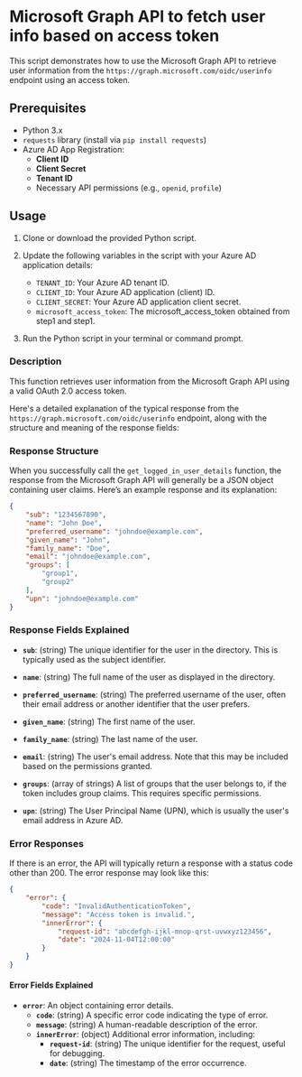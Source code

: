# Microsoft Graph API to fetch user info based on access token
This script demonstrates how to use the Microsoft Graph API to retrieve user information from the `https://graph.microsoft.com/oidc/userinfo` endpoint using an access token.

## Prerequisites

- Python 3.x
- `requests` library (install via `pip install requests`)
- Azure AD App Registration:
  - **Client ID**
  - **Client Secret**
  - **Tenant ID**
  - Necessary API permissions (e.g., `openid`, `profile`)

## Usage

1. Clone or download the provided Python script.

2. Update the following variables in the script with your Azure AD application details:
   - `TENANT_ID`: Your Azure AD tenant ID.
   - `CLIENT_ID`: Your Azure AD application (client) ID.
   - `CLIENT_SECRET`: Your Azure AD application client secret.
   - `microsoft_access_token`: The microsoft_access_token obtained from step1 and step1.

3. Run the Python script in your terminal or command prompt.

### Description

This function retrieves user information from the Microsoft Graph API using a valid OAuth 2.0 access token.

Here's a detailed explanation of the typical response from the `https://graph.microsoft.com/oidc/userinfo` endpoint, along with the structure and meaning of the response fields:

### Response Structure

When you successfully call the `get_logged_in_user_details` function, the response from the Microsoft Graph API will generally be a JSON object containing user claims. Here’s an example response and its explanation:

```json
{
    "sub": "1234567890",
    "name": "John Doe",
    "preferred_username": "johndoe@example.com",
    "given_name": "John",
    "family_name": "Doe",
    "email": "johndoe@example.com",
    "groups": [
        "group1",
        "group2"
    ],
    "upn": "johndoe@example.com"
}
```

### Response Fields Explained

- **`sub`**: (string) The unique identifier for the user in the directory. This is typically used as the subject identifier.

- **`name`**: (string) The full name of the user as displayed in the directory.

- **`preferred_username`**: (string) The preferred username of the user, often their email address or another identifier that the user prefers.

- **`given_name`**: (string) The first name of the user.

- **`family_name`**: (string) The last name of the user.

- **`email`**: (string) The user's email address. Note that this may be included based on the permissions granted.

- **`groups`**: (array of strings) A list of groups that the user belongs to, if the token includes group claims. This requires specific permissions.

- **`upn`**: (string) The User Principal Name (UPN), which is usually the user's email address in Azure AD.



### Error Responses

If there is an error, the API will typically return a response with a status code other than 200. The error response may look like this:

```json
{
    "error": {
        "code": "InvalidAuthenticationToken",
        "message": "Access token is invalid.",
        "innerError": {
            "request-id": "abcdefgh-ijkl-mnop-qrst-uvwxyz123456",
            "date": "2024-11-04T12:00:00"
        }
    }
}
```

#### Error Fields Explained

- **`error`**: An object containing error details.
  - **`code`**: (string) A specific error code indicating the type of error.
  - **`message`**: (string) A human-readable description of the error.
  - **`innerError`**: (object) Additional error information, including:
    - **`request-id`**: (string) The unique identifier for the request, useful for debugging.
    - **`date`**: (string) The timestamp of the error occurrence.

